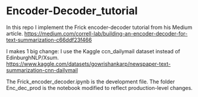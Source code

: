 # Encoder-Decoder_tutorial
In this repo I implement the Frick encoder-decoder tutorial from his Medium article.
https://medium.com/correll-lab/building-an-encoder-decoder-for-text-summarization-c66ddf23f466

I makes 1 big change:
I use the Kaggle ccn_dailymail dataset instead of EdinburghNLP/Xsum.
https://www.kaggle.com/datasets/gowrishankarp/newspaper-text-summarization-cnn-dailymail

The Frick_encoder_decoder.ipynb is the development file.
The folder Enc_dec_prod is the notebook modified to reflect production-level changes.
